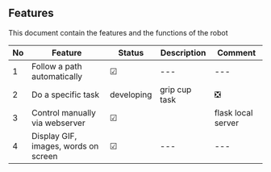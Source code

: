 ## Features

This document contain the features and the functions of the robot

|No|Feature|Status|Description|Comment|
|---|---|---|---|---|
|1|Follow a path automatically|☑|---|---|
|2|Do a specific task|developing|grip cup task|❎|---|---|
|3|Control manually via webserver|☑||flask local server|---|
|4|Display GIF, images, words on screen|☑|---|---|